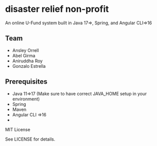 # disaster relief non-profit

An online U-Fund system built in Java 17=>, Spring, and Angular CLI=>16
  
## Team

- Ansley Orrell
- Abel Girma
- Aniruddha Roy
- Gonzalo Estrella


## Prerequisites

- Java 11=>17 (Make sure to have correct JAVA_HOME setup in your environment)
- Spring
- Maven
- Angular CLI =>16
- 
MIT License

See LICENSE for details.

